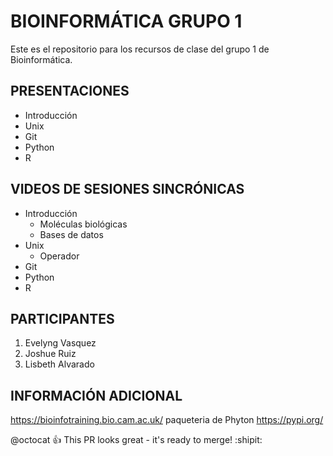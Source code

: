 # BIOINFORMÁTICA GRUPO 1
Este es el repositorio para los recursos de clase del grupo 1 de Bioinformática. 

## PRESENTACIONES

- Introducción
- Unix
- Git
- Python
- R


## VIDEOS DE SESIONES SINCRÓNICAS 

- Introducción
  - Moléculas biológicas
  - Bases de datos
- Unix
  - Operador  
- Git
- Python
- R



## PARTICIPANTES

1. Evelyng Vasquez
2. Joshue Ruiz 
3. Lisbeth Alvarado

## INFORMACIÓN ADICIONAL

<https://bioinfotraining.bio.cam.ac.uk/>
 paqueteria de Phyton <https://pypi.org/>



@octocat :+1: This PR looks great - it's ready to merge! :shipit:
